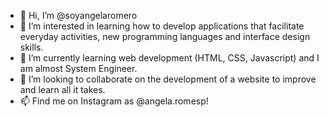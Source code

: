 - 👋 Hi, I’m @soyangelaromero
- 👀 I’m interested in learning how to develop applications that facilitate everyday activities, new programming languages and interface design skills.
- 🌱 I’m currently learning web development (HTML, CSS, Javascript) and I am almost System Engineer.
- 💞️ I’m looking to collaborate on the development of a website to improve and learn all it takes.
- 📫 Find me on Instagram as @angela.romesp!

<!---
soyangelaromero/soyangelaromero is a ✨ special ✨ repository because its `README.md` (this file) appears on your GitHub profile.
You can click the Preview link to take a look at your changes.
--->
